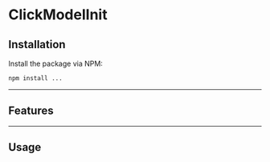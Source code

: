 # ClickModelInit

## Installation

Install the package via NPM:

```bash
npm install ...
```

---

## Features
<!-- 
- **Simple Connection Management**: Establish and close connections effortlessly.
- **Designed for NestJS**: Perfectly integrates into NestJS services and modules.
- **Extendable**: Build on top of `ClickModelInit` to create your own data handling logic. -->

---

## Usage